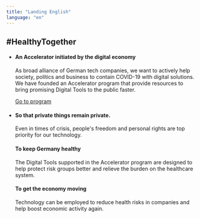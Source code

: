 ```yaml
---
title: "Landing English"
language: "en"
---
```

## #HealthyTogether

* #### An Accelerator initiated by the digital economy

  As broad alliance of German tech companies, we want to actively help society, politics and business to contain COVID-19 with digital solutions. We have founded an Accelerator program that provide resources to bring promising Digital Tools to the public faster.

  [Go to program](/en/program)

* #### So that private things remain private.

  Even in times of crisis, people's freedom and personal rights are top priority for our technology.

  #### To keep Germany healthy

  The Digital Tools supported in the Accelerator program are designed to help protect risk groups better and relieve the burden on the healthcare system.

  #### To get the economy moving

  Technology can be employed to reduce health risks in companies and help boost economic activity again.
